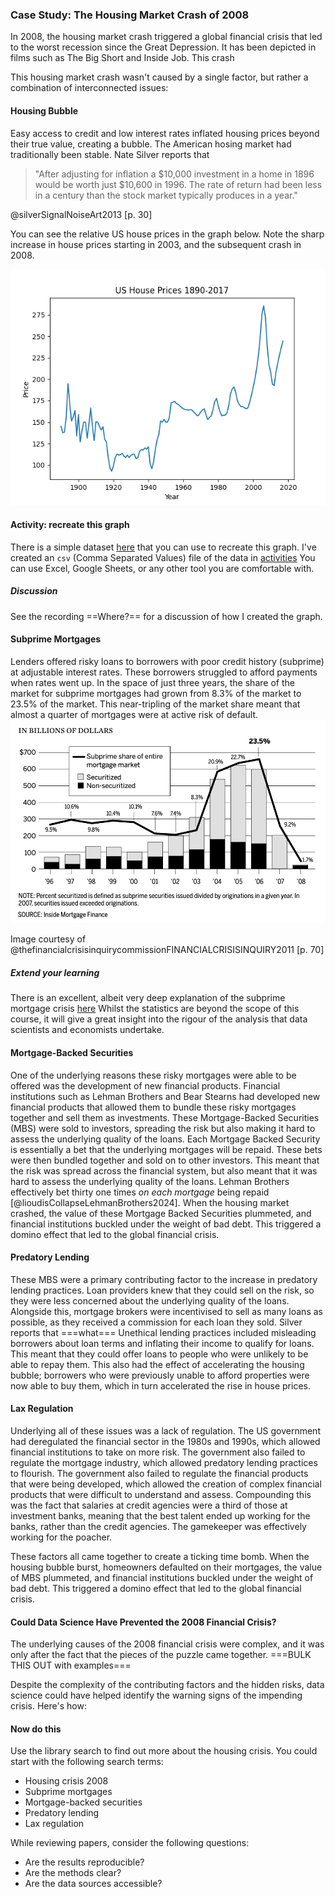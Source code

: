 ### Case Study: The Housing Market Crash of 2008

In 2008, the housing market crash triggered a global financial crisis that led
to the worst recession since the Great Depression. It has been depicted in films
such as The Big Short and Inside Job. This crash

This housing market crash wasn't caused by a single factor, but rather a
combination of interconnected issues:

#### Housing Bubble

Easy access to credit and low interest rates inflated housing prices beyond
their true value, creating a bubble. The American hosing market had
traditionally been stable. Nate Silver reports that

> "After adjusting for inflation a $10,000 investment in a home in 1896 would be
> worth just $10,600 in 1996. The rate of return had been less in a century than
> the stock market typically produces in a year."

@silverSignalNoiseArt2013 [p. 30]

You can see the relative US house prices in the graph below. Note the sharp
increase in house prices starting in 2003, and the subsequent crash in 2008.

![US House Prices 1890 - 2017](Assets/houseprices.png)


#### Activity: recreate this graph

There is a simple dataset
[here](https://www.multpl.com/case-shiller-home-price-index-inflation-adjusted/table/by-month)
that you can use to recreate this graph. I've created an `csv` (Comma Separated
Values) file of the data in [activities](Activities/1/houseprices.csv) You can
use Excel, Google Sheets, or any other tool you are comfortable with.

##### Discussion

See the recording ==Where?== for a discussion of how I created the graph.

#### Subprime Mortgages

Lenders offered risky loans to borrowers with poor credit history (subprime) at
adjustable interest rates. These borrowers struggled to afford payments when
rates went up. In the space of just three years, the share of the market for
subprime mortgages had grown from 8.3% of the market to 23.5% of the market.
This near-tripling of the market share meant that almost a quarter of mortgages
were at active risk of default.
![Subprime Market Share 1996 - 2008](Assets/subprime.png)

Image courtesy of @thefinancialcrisisinquirycommissionFINANCIALCRISISINQUIRY2011 [p. 70]

##### Extend your learning

There is an excellent, albeit very deep explanation of the subprime
mortgage crisis
[here](https://www.nber.org/system/files/working_papers/w14625/w14625.pdf)
Whilst the statistics are beyond the scope of this course, it will give a
great insight into the rigour of the analysis that data scientists and
economists undertake.

#### Mortgage-Backed Securities

One of the underlying reasons these risky mortgages were able to be offered was
the development of new financial products. Financial institutions such as Lehman
Brothers and Bear Stearns had developed new financial products that allowed them
to bundle these risky mortgages together and sell them as investments. These
Mortgage-Backed Securities (MBS) were sold to investors, spreading the risk but
also making it hard to assess the underlying quality of the loans. Each Mortgage
Backed Security is essentially a bet that the underlying mortgages will be
repaid. These bets were then bundled together and sold on to other investors.
This meant that the risk was spread across the financial system, but also meant
that it was hard to assess the underlying quality of the loans. Lehman Brothers
effectively bet thirty one times _on each mortgage_ being repaid
[@lioudisCollapseLehmanBrothers2024]. When the housing market crashed, the value of these
Mortgage Backed Securities plummeted, and financial institutions buckled under
the weight of bad debt. This triggered a domino effect that led to the global
financial crisis.

#### Predatory Lending

These MBS were a primary contributing factor to the increase in predatory
lending practices. Loan providers knew that they could sell on the risk, so they
were less concerned about the underlying quality of the loans. Alongside this,
mortgage brokers were incentivised to sell as many loans as possible, as they
received a commission for each loan they sold. Silver reports that ===what===
Unethical lending practices included misleading borrowers about loan terms and
inflating their income to qualify for loans. This meant that they could offer
loans to people who were unlikely to be able to repay them. This also had the
effect of accelerating the housing bubble; borrowers who were previously unable
to afford properties were now able to buy them, which in turn accelerated the
rise in house prices.

#### Lax Regulation

Underlying all of these issues was a lack of regulation. The US government had
deregulated the financial sector in the 1980s and 1990s, which allowed financial
institutions to take on more risk. The government also failed to regulate the
mortgage industry, which allowed predatory lending practices to flourish. The
government also failed to regulate the financial products that were being
developed, which allowed the creation of complex financial products that were
difficult to understand and assess. Compounding this was the fact that salaries
at credit agencies were a third of those at investment banks, meaning that the
best talent ended up working for the banks, rather than the credit agencies. The
gamekeeper was effectively working for the poacher.

These factors all came together to create a ticking time bomb. When the housing
bubble burst, homeowners defaulted on their mortgages, the value of MBS
plummeted, and financial institutions buckled under the weight of bad debt. This
triggered a domino effect that led to the global financial crisis.

#### Could Data Science Have Prevented the 2008 Financial Crisis?

The underlying causes of the 2008 financial crisis were complex, and it was only
after the fact that the pieces of the puzzle came together. ===BULK THIS OUT
with examples===

Despite the complexity of the contributing factors and the hidden risks, data
science could have helped identify the warning signs of the impending crisis.
Here's how:

#### Now do this

Use the library search to find out more about the housing crisis. You could
start with the following search terms:

- Housing crisis 2008
- Subprime mortgages
- Mortgage-backed securities
- Predatory lending
- Lax regulation

While reviewing papers, consider the following questions:

+ Are the results reproducible?
+ Are the methods clear? 
+ Are the data sources accessible?
